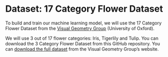 # Dataset: 17 Category Flower Dataset

To build and train our machine learning model, we will use the 17 Category Flower Dataset from the [Visual Geometry Group](https://www.robots.ox.ac.uk/~vgg/) (University of Oxford). 

We will use 3 out of 17 flower categories: Iris, Tigerlily and Tulip. You can download the 3 Category Flower Dataset from this GitHub repository. You can [download the full dataset](https://www.robots.ox.ac.uk/~vgg/data/flowers/17/index.html) from the Visual Geometry Group’s website.
